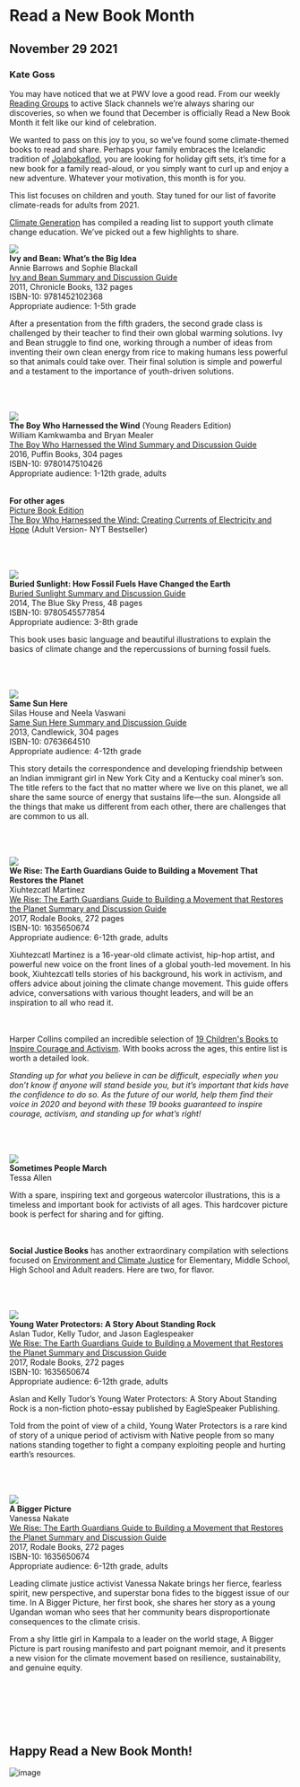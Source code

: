 # Read a New Book Month
## November 29 2021
### Kate Goss

You may have noticed that we at PWV love a good read. From our weekly [Reading Groups](/learning/reading) to active Slack channels we’re always sharing our discoveries, so when we found that December is officially Read a New Book Month it felt like our kind of celebration.

We wanted to pass on this joy to you, so we’ve found some climate-themed books to read and share. Perhaps your family embraces the Icelandic tradition of [Jolabokaflod](https://www.npr.org/2012/12/25/167537939/literary-iceland-revels-in-its-annual-christmas-book-flood), you are looking for holiday gift sets, it’s time for a new book for a family read-aloud, or you simply want to curl up and enjoy a new adventure. Whatever your motivation, this month is for you.

<p class="text-center font-medium">This list focuses on children and youth. Stay tuned for our list of favorite climate-reads for adults from 2021.</p>

[Climate Generation](https://www.climategen.org/our-core-programs/climate-change-education/curriculum/humanities-content-for-your-classroom/climate-fiction-and-other-important-readings-to-support-climate-change-education/) has compiled a reading list to support youth climate change education. We’ve picked out a few highlights to share.

<div class="md:flex mt-8">
  <div style="width: 24rem">
    <img style="margin: 0" src="https://user-images.githubusercontent.com/300/143952092-bc446570-b4b7-4dd7-a8ff-e4aa3307510a.png" />
  </div>
  <div class="w-full md:ml-8 flex-grow mt-8 md:mt-0">
    <ul style="list-style-type: none; margin: 0; padding: 0">
      <li style="padding: 0"><strong>Ivy and Bean: What’s the Big Idea</strong></li>
      <li style="padding: 0">Annie Barrows and Sophie Blackall</li>
      <li style="padding: 0"><a href="https://drive.google.com/file/d/1aasT61GIQmmdFpyqOpiCDKTFzo0fF03G/view?usp=sharing" target="_blank">Ivy and Bean Summary and Discussion Guide</a></li>
      <li style="padding: 0">2011, Chronicle Books, 132 pages</li>
      <li style="padding: 0">ISBN-10: 9781452102368</li>
      <li style="padding: 0">Appropriate audience: 1-5th grade</li>
    </ul>
    <p>
      After a presentation from the fifth graders, the second grade class is challenged by their teacher to find their own global warming solutions. Ivy and Bean struggle to find one, working through a number of ideas from inventing their own clean energy from rice to making humans less powerful so that animals could take over. Their final solution is simple and powerful and a testament to the importance of youth-driven solutions.
    </p>
  </div>
</div>

<div class="md:flex" style="margin: 4rem 0 0;">
  <div style="width: 24rem">
    <img style="margin: 0" src="https://user-images.githubusercontent.com/300/143953428-79c2afd4-5696-43ef-becb-2736ce17911b.png" />
  </div>
  <div class="w-full md:ml-8 flex-grow mt-8 md:mt-0">
    <ul style="list-style-type: none; margin: 0; padding: 0">
      <li style="padding: 0"><strong>The Boy Who Harnessed the Wind</strong> (Young Readers Edition)</li>
      <li style="padding: 0">William Kamkwamba and Bryan Mealer</li>
      <li style="padding: 0"><a href="https://drive.google.com/file/d/1HiZyim9Gu1gDv9VxyGXdyzn26eSQdwIR/view?usp=sharing" target="_blank">The Boy Who Harnessed the Wind Summary and Discussion Guide</a></li>
      <li style="padding: 0">2016, Puffin Books, 304 pages</li>
      <li style="padding: 0">ISBN-10: 9780147510426</li>
      <li style="padding: 0">Appropriate audience: 1-12th grade, adults</li>
    </ul>
    <ul style="list-style-type: none; margin: 2rem 0 0; padding: 0">
      <li style="padding: 0"><strong>For other ages</strong></li>
      <li style="padding: 0"><a href="https://www.amazon.com/Boy-Who-Harnessed-Wind-Readers/dp/0803735111/ref=pd_lpo_2?pd_rd_i=0803735111&psc=1" target="_blank">Picture Book Edition</a></li>
      <li style="padding: 0"><a href="" target="_blank">The Boy Who Harnessed the Wind: Creating Currents of Electricity and Hope</a> (Adult Version- NYT Bestseller)</li>
    </ul>
  </div>
</div>

<div class="md:flex" style="margin: 4rem 0 0;">
  <div style="width: 24rem">
    <img style="margin: 0" src="https://user-images.githubusercontent.com/300/143954941-87b077e4-4b06-4969-913e-11fdc29fd048.png" />
  </div>
  <div class="w-full md:ml-8 flex-grow mt-8 md:mt-0">
    <ul style="list-style-type: none; margin: 0; padding: 0">
      <li style="padding: 0"><strong>Buried Sunlight: How Fossil Fuels Have Changed the Earth</strong></li>
      <li style="padding: 0"><a href="https://drive.google.com/file/d/1rNNA4vNzjlE9X4QJuLWNiZVQHr8C7NNw/view?usp=sharing" target="_blank">Buried Sunlight Summary and Discussion Guide</a></li>
      <li style="padding: 0">2014, The Blue Sky Press, 48 pages</li>
      <li style="padding: 0">ISBN-10: 9780545577854</li>
      <li style="padding: 0">Appropriate audience: 3-8th grade</li>
    </ul>
    <p>
      This book uses basic language and beautiful illustrations to explain the basics of climate change and the repercussions of burning fossil fuels.
    </p>
  </div>
</div>

<div class="md:flex" style="margin: 4rem 0 0;">
  <div style="width: 24rem">
    <img style="margin: 0" src="https://user-images.githubusercontent.com/300/143955618-943aa8c2-7c4b-495b-ac42-ba62992adae3.png" />
  </div>
  <div class="w-full md:ml-8 flex-grow mt-8 md:mt-0">
    <ul style="list-style-type: none; margin: 0; padding: 0">
      <li style="padding: 0"><strong>Same Sun Here</strong></li>
      <li style="padding: 0">Silas House and Neela Vaswani</li>
      <li style="padding: 0"><a href="https://drive.google.com/file/d/1DgZGftSxQ_XliJtsbRgw55YQJZ9AK29W/view?usp=sharing" target="_blank">Same Sun Here Summary and  Discussion Guide</a></li>
      <li style="padding: 0">2013, Candlewick, 304 pages</li>
      <li style="padding: 0">ISBN-10: 0763664510</li>
      <li style="padding: 0">Appropriate audience: 4-12th grade</li>
    </ul>
    <p>
      This story details the correspondence and developing friendship between an Indian immigrant girl in New York City and a Kentucky coal miner’s son. The title refers to the fact that no matter where we live on this planet, we all share the same source of energy that sustains life—the sun. Alongside all the things that make us different from each other, there are challenges that are common to us all.
    </p>
  </div>
</div>

<div class="md:flex" style="margin: 4rem 0 3rem;">
  <div style="width: 24rem">
    <img style="margin: 0" src="https://user-images.githubusercontent.com/300/143955806-3589c858-1ec7-4c85-9925-c2be61643c3b.png" />
  </div>
  <div class="w-full md:ml-8 flex-grow mt-8 md:mt-0">
    <ul style="list-style-type: none; margin: 0; padding: 0">
      <li style="padding: 0"><strong>We Rise: The Earth Guardians Guide to Building a Movement That  Restores the Planet</strong></li>
      <li style="padding: 0">Xiuhtezcatl Martinez</li>
      <li style="padding: 0"><a href="https://drive.google.com/file/d/16y7vKkRBpBl2I0bZUlUEeddLMXg31WFv/view?usp=sharing" target="_blank">We Rise: The Earth Guardians Guide to Building a Movement that   Restores the Planet Summary and Discussion Guide</a></li>
      <li style="padding: 0">2017, Rodale Books, 272 pages</li>
      <li style="padding: 0">ISBN-10: 1635650674</li>
      <li style="padding: 0">Appropriate audience: 6-12th grade, adults</li>
    </ul>
    <p>
      Xiuhtezcatl Martinez is a 16-year-old climate activist, hip-hop artist, and powerful new voice on the front lines of a global youth-led movement. In his book, Xiuhtezcatl tells stories of his background, his work in activism, and offers advice about joining the climate change movement. This guide offers advice, conversations with various thought leaders, and will be an inspiration to all who read it.
    </p>
  </div>
</div>

Harper Collins compiled an incredible selection of [19 Children's Books to Inspire Courage and Activism](https://www.harpercollins.com/blogs/harperkids/childrens-books-about-courage-activism). With books across the ages, this entire list is worth a detailed look.

*Standing up for what you believe in can be difficult, especially when you don’t know if anyone will stand beside you, but it’s important that kids have the confidence to do so. As the future of our world, help them find their voice in 2020 and beyond with these 19 books guaranteed to inspire courage, activism, and standing up for what’s right!*

<div class="md:flex" style="margin: 4rem 0 3rem;">
  <div style="width: 24rem">
    <img style="margin: 0" src="https://user-images.githubusercontent.com/300/143956000-a05275c1-0a0f-4007-abd6-968c438e6589.png" />
  </div>
  <div class="w-full md:ml-8 flex-grow mt-8 md:mt-0">
    <ul style="list-style-type: none; margin: 0; padding: 0">
      <li style="padding: 0"><strong>Sometimes People March</strong></li>
      <li style="padding: 0">Tessa Allen</li>
    </ul>
    <p>
      With a spare, inspiring text and gorgeous watercolor illustrations, this is a timeless and important book for activists of all ages. This hardcover picture book is perfect for sharing and for gifting.
    </p>
  </div>
</div>

**Social Justice Books** has another extraordinary compilation with selections focused on [Environment and Climate Justice](https://socialjusticebooks.org/booklists/environment/) for Elementary, Middle School, High School and Adult readers. Here are two, for flavor.

<div class="md:flex" style="margin: 4rem 0 0;">
  <div style="width: 24rem">
    <img style="margin: 0" src="https://user-images.githubusercontent.com/300/143956145-7dd5e9ef-92e8-4d5a-a51f-10113a29d32e.png" />
  </div>
  <div class="w-full md:ml-8 flex-grow mt-8 md:mt-0">
    <ul style="list-style-type: none; margin: 0; padding: 0">
      <li style="padding: 0"><strong>Young Water Protectors: A Story About Standing Rock</strong></li>
      <li style="padding: 0">Aslan Tudor, Kelly Tudor, and Jason Eaglespeaker</li>
      <li style="padding: 0"><a href="https://drive.google.com/file/d/16y7vKkRBpBl2I0bZUlUEeddLMXg31WFv/view?usp=sharing" target="_blank">We Rise: The Earth Guardians Guide to Building a Movement that   Restores the Planet Summary and Discussion Guide</a></li>
      <li style="padding: 0">2017, Rodale Books, 272 pages</li>
      <li style="padding: 0">ISBN-10: 1635650674</li>
      <li style="padding: 0">Appropriate audience: 6-12th grade, adults</li>
    </ul>
    <p>
      Aslan and Kelly Tudor’s Young Water Protectors: A Story About Standing Rock is a non-fiction photo-essay published by EagleSpeaker Publishing.
    </p>
    <p>
      Told from the point of view of a child, Young Water  Protectors is a  rare kind of story of a unique period of activism with Native people from so many nations standing together to fight a company exploiting people and hurting earth’s resources.
    </p>
  </div>
</div>

<div class="md:flex" style="margin: 4rem 0 8rem;">
  <div style="width: 24rem">
    <img style="margin: 0" src="https://user-images.githubusercontent.com/300/143956266-608e8069-a4f2-4d8e-bd49-2fba881e2ed3.png" />
  </div>
  <div class="w-full md:ml-8 flex-grow mt-8 md:mt-0">
    <ul style="list-style-type: none; margin: 0; padding: 0">
      <li style="padding: 0"><strong>A Bigger Picture</strong></li>
      <li style="padding: 0">Vanessa Nakate</li>
      <li style="padding: 0"><a href="https://drive.google.com/file/d/16y7vKkRBpBl2I0bZUlUEeddLMXg31WFv/view?usp=sharing" target="_blank">We Rise: The Earth Guardians Guide to Building a Movement that   Restores the Planet Summary and Discussion Guide</a></li>
      <li style="padding: 0">2017, Rodale Books, 272 pages</li>
      <li style="padding: 0">ISBN-10: 1635650674</li>
      <li style="padding: 0">Appropriate audience: 6-12th grade, adults</li>
    </ul>
    <p>
      Leading climate justice activist Vanessa Nakate brings her fierce, fearless  spirit, new perspective, and superstar bona fides to the biggest issue of our time. In A Bigger Picture, her first book, she shares her story as a young Ugandan woman who sees that her community bears disproportionate consequences to the climate crisis.
    </p>
    <p>
      From a shy little girl in Kampala to a leader on the world stage, A Bigger Picture is part rousing manifesto and part poignant memoir, and it presents a new vision for the climate movement based on resilience, sustainability, and genuine equity.
    </p>
  </div>
</div>

<h2 class="text-center text-xl font-medium text-red-900">Happy Read a New Book Month!</h2>

![image](https://user-images.githubusercontent.com/300/144131283-9291d992-6173-48e8-b2bd-b4f2791824c0.png)
